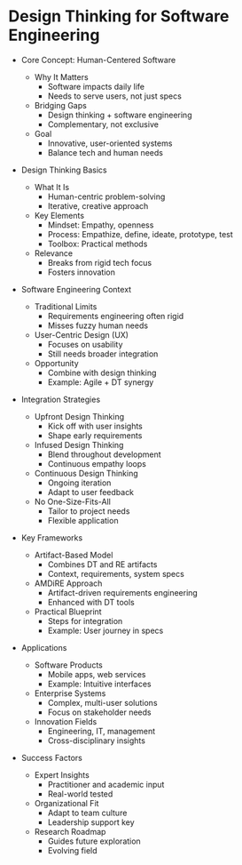 # Design Thinking for Software Engineering

- Core Concept: Human-Centered Software

  - Why It Matters
    - Software impacts daily life
    - Needs to serve users, not just specs
  - Bridging Gaps
    - Design thinking + software engineering
    - Complementary, not exclusive
  - Goal
    - Innovative, user-oriented systems
    - Balance tech and human needs
- Design Thinking Basics

  - What It Is
    - Human-centric problem-solving
    - Iterative, creative approach
  - Key Elements
    - Mindset: Empathy, openness
    - Process: Empathize, define, ideate, prototype, test
    - Toolbox: Practical methods
  - Relevance
    - Breaks from rigid tech focus
    - Fosters innovation
- Software Engineering Context

  - Traditional Limits
    - Requirements engineering often rigid
    - Misses fuzzy human needs
  - User-Centric Design (UX)
    - Focuses on usability
    - Still needs broader integration
  - Opportunity
    - Combine with design thinking
    - Example: Agile + DT synergy
- Integration Strategies

  - Upfront Design Thinking
    - Kick off with user insights
    - Shape early requirements
  - Infused Design Thinking
    - Blend throughout development
    - Continuous empathy loops
  - Continuous Design Thinking
    - Ongoing iteration
    - Adapt to user feedback
  - No One-Size-Fits-All
    - Tailor to project needs
    - Flexible application
- Key Frameworks

  - Artifact-Based Model
    - Combines DT and RE artifacts
    - Context, requirements, system specs
  - AMDiRE Approach
    - Artifact-driven requirements engineering
    - Enhanced with DT tools
  - Practical Blueprint
    - Steps for integration
    - Example: User journey in specs
- Applications

  - Software Products
    - Mobile apps, web services
    - Example: Intuitive interfaces
  - Enterprise Systems
    - Complex, multi-user solutions
    - Focus on stakeholder needs
  - Innovation Fields
    - Engineering, IT, management
    - Cross-disciplinary insights
- Success Factors

  - Expert Insights
    - Practitioner and academic input
    - Real-world tested
  - Organizational Fit
    - Adapt to team culture
    - Leadership support key
  - Research Roadmap
    - Guides future exploration
    - Evolving field
